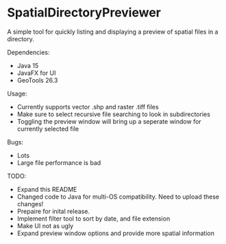 # SpatialDirectoryPreviewer
A simple tool for quickly listing and displaying a preview of spatial files in a directory.

Dependencies:
- Java 15
- JavaFX for UI
- GeoTools 26.3 

Usage:
- Currently supports vector .shp and raster .tiff files
- Make sure to select recursive file searching to look in subdirectories
- Toggling the preview window will bring up a seperate window for currently selected file

Bugs:
- Lots
- Large file performance is bad

TODO:
- Expand this README
- Changed code to Java for multi-OS compatibility. Need to upload these changes!
- Prepaire for inital release.
- Implement filter tool to sort by date, and file extension
- Make UI not as ugly
- Expand preview window options and provide more spatial information

